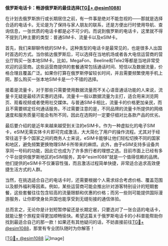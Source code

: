**俄罗斯电话卡：畅游俄罗斯的最佳选择[[TG💪+ @esim1088](https://t.me/s/esim1088)]**

在计划去俄罗斯旅行或长期居住之前，有一件事是绝对不能忽视的——那就是选择合适的电话卡。无论是为了保持与家人朋友的联系，还是方便出行时使用导航、查询信息，一张优质的电话卡都是必不可少的。而说到俄罗斯的电话卡，这里就不得不提到几种主要的类型：普通SIM卡、流量卡以及eSIM卡。

首先，我们来聊聊传统的SIM卡。这种类型的电话卡是最常见的，也是很多人出国时首选的方式。当你抵达俄罗斯后，可以选择在当地机场或者各大电信运营商的营业厅购买一张本地SIM卡。比如，MegaFon、Beeline和Tele2等都是当地非常受欢迎的运营商。这些运营商提供的套餐通常包括通话时间、短信以及数据流量，价格合理且覆盖广泛。如果你打算在俄罗斯停留较长时间，并且需要频繁使用手机上网，那么购买一张本地SIM卡是一个不错的选择。

接着是流量卡，对于那些只需要使用数据流量而不关心语音通话功能的人来说，流量卡无疑是最经济实惠的选择。流量卡一般以数据流量为主打，适合用来浏览网页、观看视频或者使用社交媒体。与普通SIM卡相比，流量卡的价格更加亲民，而且不需要绑定任何通话服务。不过需要注意的是，不同品牌的流量卡所提供的网络速度和服务质量可能会有所不同，因此在选购时一定要仔细对比各款产品的优劣。

最后要介绍的是近年来越来越受到关注的eSIM卡。作为一种虚拟化的电子SIM卡，eSIM无需实体卡片即可完成激活，大大简化了用户的操作流程。尤其对于经常往返于多个国家之间的商务人士来说，eSIM卡能够让他们轻松切换不同的国家和地区，避免频繁更换物理SIM卡所带来的麻烦。此外，由于eSIM支持多设备共享同一号码的功能，因此它也成为了许多旅行者的理想之选。目前市面上已经有多个平台提供俄罗斯地区的eSIM服务，其中“esim1088”就是一个值得信赖的品牌。他们提供的eSIM卡不仅兼容性强，而且激活过程简单快捷，非常适合追求高效便捷生活方式的人群。

当然，在挑选适合自己的电话卡时，还需要根据个人需求综合考虑价格、覆盖范围以及额外福利等因素。例如，某些运营商可能会推出针对游客特别设计的短期套餐，这些套餐往往包含较高的流量限额和优惠的价格；而另一些则可能提供国际漫游服务，让你即使身处异国也能享受到无缝衔接的通信体验。

总而言之，无论你是计划短暂停留还是长期定居，只要选对了一张合适的电话卡，就能让整个旅程变得更加顺畅愉快。希望这篇关于俄罗斯电话卡的小科普能帮助你找到最适合自己的那一款！如果还有其他疑问的话，不妨直接前往[TG💪+ @esim1088](https://t.me/s/esim1088)，那里有专业团队随时为你解答！

[[TG💪+ @esim1088](https://t.me/s/esim1088) ![Image](https://i.postimg.cc/4NQfJmqS/Snipaste-2025-05-13-00-14-12.png)]